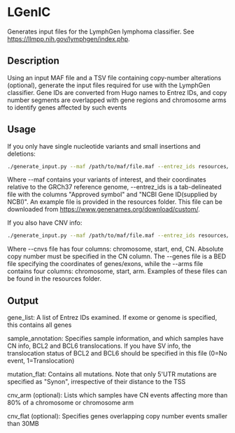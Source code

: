 # LGenIC
Generates input files for the LymphGen lymphoma classifier. See https://llmpp.nih.gov/lymphgen/index.php.

## Description
Using an input MAF file and a TSV file containing copy-number alterations (optional), generate the input files required for use with the LymphGen classifier.
Gene IDs are converted from Hugo names to Entrez IDs, and copy number segments are overlapped with gene regions and chromosome arms to
identify genes affected by such events

## Usage
If you only have single nucleotide variants and small insertions and deletions:
```bash
./generate_input.py --maf /path/to/maf/file.maf --entrez_ids resources/hugo2entrez.tsv --sequencing_type exome --outdir /path/to/outdir/
```

Where --maf contains your variants of interest, and their coordinates relative to the GRCh37 reference genome, --entrez_ids is a
tab-delineated file with the columns "Approved symbol" and "NCBI Gene ID(supplied by NCBI)". An example file is provided in the resources folder.
 This file can be downloaded from https://www.genenames.org/download/custom/.
 
If you also have CNV info:
```bash
./generate_input.py --maf /path/to/maf/file.maf --entrez_ids resources/hugo2entrez.tsv --sequencing_type exome --outdir /path/to/outdir/ --cnvs /path/to/cnvs/file.tsv --genes resources/gene_coordinates.bed6 --arms resources/arm_coordinates.tsv
```

Where --cnvs file has four columns: chromosome, start, end, CN. Absolute copy number must be specified in the CN column. The --genes file is a BED file specifying the coordinates of genes/exons, while the --arms file contains
four columns: chromosome, start, arm. Examples of these files can be found in the resources folder.

## Output
gene_list: A list of Entrez IDs examined. If exome or genome is specified, this contains all genes

sample_annotation: Specifies sample information, and which samples have CN info, BCL2 and BCL6 translocations. If you have SV info, the translocation
status of BCL2 and BCL6 should be specified in this file (0=No event, 1=Translocation)

mutation_flat: Contains all mutations. Note that only 5'UTR mutations are specified as "Synon", irrespective of their distance to the TSS

cnv_arm (optional): Lists which samples have CN events affecting more than 80% of a chromosome or chromosome arm

cnv_flat (optional): Specifies genes overlapping copy number events smaller than 30MB
